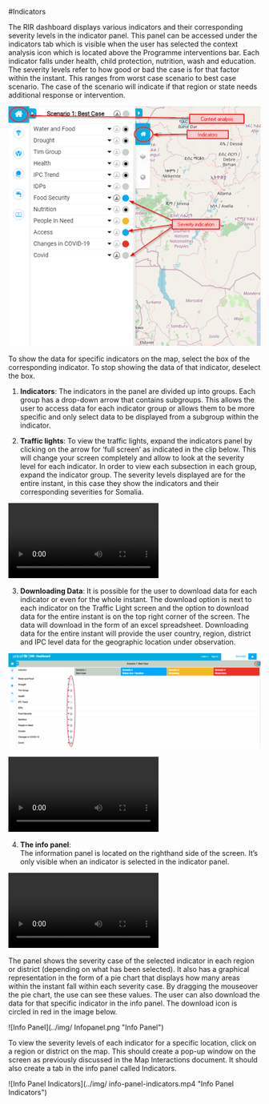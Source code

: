 #Indicators

The RIR dashboard displays various indicators and their corresponding severity levels in the indicator panel. This panel can be accessed under the indicators tab
which is visible when the user has selected the context analysis icon which is located above the Programme interventions bar. Each indicator falls under health,
child protection, nutrition, wash and education. The severity levels refer to how good or bad the case is for that factor within the instant. This ranges from worst 
case scenario to best case scenario. The case of the scenario will indicate if that region or state needs additional response or intervention. 

![Indicator Panel ](../img/indicator-tab.png "Indicator Panel")

To show the data for specific indicators on the map, select the box of the corresponding indicator. To stop showing the data of that indicator, deselect the box.

1.	**Indicators**:
The indicators in the panel are divided up into groups. Each group has a drop-down arrow that contains subgroups. This allows the user to access data for each indicator group or allows them to be more specific and only select data to be displayed from a subgroup within the indicator.

2. **Traffic lights**: 
To view the traffic lights, expand the indicators panel by clicking on the arrow for ‘full screen’ as indicated in the clip below. This will change your screen completely
and allow to look at the severity level for each indicator. In order to view each subsection in each group, expand the indicator group. The severity levels displayed 
are for the entire instant, in this case they show the indicators and their corresponding severities for Somalia.

![Traffic Lights](../img/traffic-lights.mp4 "Traffic Lights")

3. **Downloading Data**:
It is possible for the user to download data for each indicator or even for the whole instant. The download option is next to each indicator on the Traffic Light screen
and the option to download data for the entire instant is on the top right corner of the screen. The data will download in the form of an excel spreadsheet.
Downloading data for the entire instant will provide the user country, region, district and IPC level data for the geographic location under observation.

![Downloading Data](../img/Downloading-data.png "Downloading Data")

![Downloading Data for the Entire Instant](../img/Excel.mp4 "Downloading Data for the Entire Instant")

4.	**The info panel**:                                    
The information panel is located on the righthand side of the screen. It’s only visible when an indicator is selected in the indicator panel. 

![Info Panel](../img/Info-panel.mp4 "Info Panel")

The panel shows the severity case of the selected indicator in each region or district (depending on what has been selected). It also has a graphical representation
in the form of a pie chart that displays how many areas within the instant fall within each severity case. By dragging the mouseover the pie chart,
the use can see these values. The user can also download the data for that specific indicator in the info panel. The download icon is circled in red in the image below. 

![Info Panel](../img/ Infopanel.png "Info Panel")

To view the severity levels of each indicator for a specific location, click on a region or district on the map. This should create a pop-up window on the screen
as previously discussed in the Map Interactions document. It should also create a tab in the info panel called Indicators.

![Info Panel Indicators](../img/ info-panel-indicators.mp4 "Info Panel Indicators")










